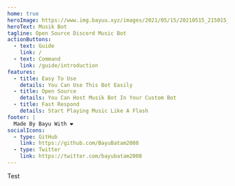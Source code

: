 ```yaml
---
home: true
heroImage: https://www.img.bayuu.xyz/images/2021/05/15/20210515_215015_0000.png
heroText: Musik Bot
tagline: Open Source Discord Music Bot
actionButtons:
  - text: Guide
    link: /
  - text: Command
    link: /guide/introduction
features:
  - title: Easy To Use
    details: You Can Use This Bot Easily
  - title: Open Source
    details: You Can Host Musik Bot In Your Custom Bot
  - title: Fast Respond
    details: Start Playing Music Like A Flash
footer: |
  Made By Bayu With ❤️
socialIcons:
  - type: GitHub
    link: https://github.com/BayuBatam2008
  - type: Twitter
    link: https://twitter.com/bayubatam2008
---
```

Test
